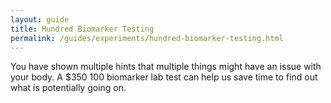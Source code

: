 ```yaml
---
layout: guide
title: Hundred Biomarker Testing
permalink: /guides/experiments/hundred-biomarker-testing.html
---
```


You have shown multiple hints that multiple things might have an issue with your body.  A $350 100 biomarker lab test can help us save time to find out what is potentially going on.